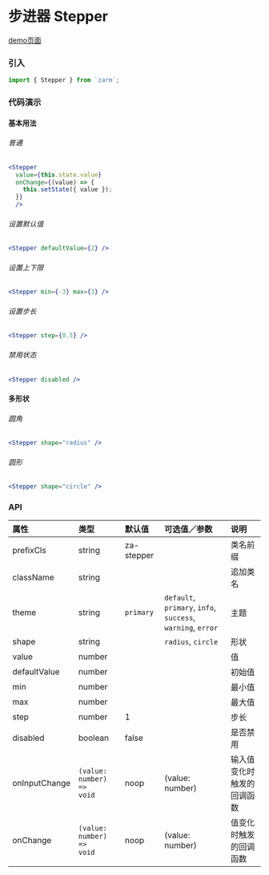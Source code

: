 # 步进器 Stepper

[demo页面](https://zhongantecheng.github.io/zarm/#/stepper)

### 引入

```js
import { Stepper } from `zarm`;
```

### 代码演示

#### 基本用法

###### 普通
```jsx
<Stepper
  value={this.state.value}
  onChange={(value) => {
    this.setState({ value });
  }}
  />
```

###### 设置默认值
```jsx
<Stepper defaultValue={2} />
```

###### 设置上下限
```jsx
<Stepper min={-3} max={3} />
```

###### 设置步长
```jsx
<Stepper step={0.5} />
```

###### 禁用状态
```jsx
<Stepper disabled />
```

#### 多形状

###### 圆角
```jsx
<Stepper shape="radius" />
```

###### 圆形
```jsx
<Stepper shape="circle" />
```


### API

| 属性 | 类型 | 默认值 | 可选值／参数 | 说明 |
| :--- | :--- | :--- | :--- | :--- |
| prefixCls | string | za-stepper | | 类名前缀 |
| className | string | | | 追加类名 |
| theme | string | `primary` | `default`, `primary`, `info`, `success`, `warning`, `error` | 主题 |
| shape | string | | `radius`, `circle` | 形状 |
| value | number | | | 值 |
| defaultValue | number | | | 初始值 |
| min | number | | | 最小值 |
| max | number | | | 最大值 |
| step | number | 1 | | 步长 |
| disabled | boolean | false | | 是否禁用 |
| onInputChange | <code>(value: number) => void</code> | noop | \(value: number\) | 输入值变化时触发的回调函数 |
| onChange | <code>(value: number) => void</code> | noop | \(value: number\) | 值变化时触发的回调函数 |





